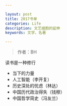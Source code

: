 ```yaml
---

layout: post
title: 2017书单
categories: Life
description: 文艺细胞的延伸
keywords: 文学，名著

---
```

> 作者：BH


读书是一种修行

* 当下的力量
* 人工智能（李开复）
* 历史深处的忧虑（林达）
* 中国历代政治得失（钱穆）
* 中国哲学简史（冯友兰）